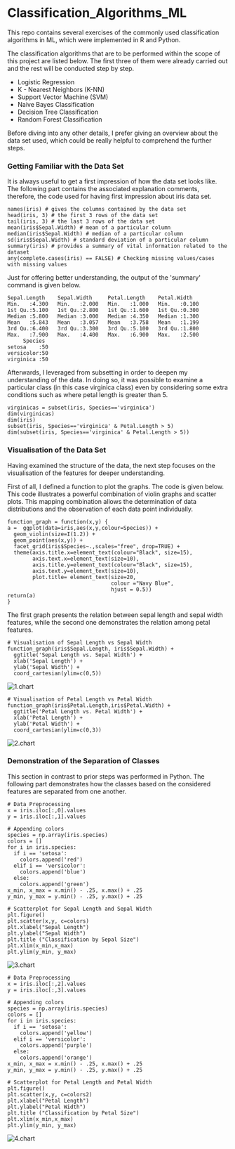 # Classification_Algorithms_ML
This repo contains several exercises of the commonly used classification algorithms in ML, which were implemented in R and Python.

The classification algorithms that are to be performed within the scope of this project are listed below. The first three of them were already carried out and the rest will be conducted step by step.

* Logistic Regression
* K - Nearest Neighbors (K-NN)
* Support Vector Machine (SVM)
* Naive Bayes Classification
* Decision Tree Classification
* Random Forest Classification

Before diving into any other details, I prefer giving an overview about the data set used, which could be really helpful to comprehend the further steps.

### Getting Familiar with the Data Set
It is always useful to get a first impression of how the data set looks like. The following part contains the associated explanation comments, therefore, the code used for having first impression about iris data set.

```
names(iris) # gives the columns contained by the data set
head(iris, 3) # the first 3 rows of the data set
tail(iris, 3) # the last 3 rows of the data set
mean(iris$Sepal.Width) # mean of a particular column
median(iris$Sepal.Width) # median of a particular column
sd(iris$Sepal.Width) # standard deviation of a particular column
summary(iris) # provides a summary of vital information related to the dataset
any(complete.cases(iris) == FALSE) # Checking missing values/cases with missing values
```
Just for offering better understanding, the output of the 'summary' command is given below.
```
Sepal.Length    Sepal.Width     Petal.Length    Petal.Width   
Min.   :4.300   Min.   :2.000   Min.   :1.000   Min.   :0.100  
1st Qu.:5.100   1st Qu.:2.800   1st Qu.:1.600   1st Qu.:0.300  
Median :5.800   Median :3.000   Median :4.350   Median :1.300  
Mean   :5.843   Mean   :3.057   Mean   :3.758   Mean   :1.199  
3rd Qu.:6.400   3rd Qu.:3.300   3rd Qu.:5.100   3rd Qu.:1.800  
Max.   :7.900   Max.   :4.400   Max.   :6.900   Max.   :2.500  
     Species  
setosa    :50  
versicolor:50  
virginica :50
```
Afterwards, I leveraged from subsetting in order to deepen my understanding of the data. In doing so, it was possible to examine a particular class (in this case virginica class) even by considering some extra conditions such as where petal length is greater than 5.

```
virginicas = subset(iris, Species=='virginica')
dim(virginicas)
dim(iris)
subset(iris, Species=='virginica' & Petal.Length > 5)
dim(subset(iris, Species=='virginica' & Petal.Length > 5))
```

### Visualisation of the Data Set

Having examined the structure of the data, the next step focuses on the visualisation of the features for deeper understanding.

First of all, I defined a function to plot the graphs. The code is given below. This code illustrates a powerful combination of violin graphs and scatter plots. This mapping combination allows the determination of data distributions and the observation of each data point individually.

```
function_graph = function(x,y) {
a =  ggplot(data=iris,aes(x,y,colour=Species)) +
  geom_violin(size=I(1.2)) +
  geom_point(aes(x,y)) +
  facet_grid(iris$Species~.,scales="free", drop=TRUE) +
  theme(axis.title.x=element_text(colour="Black", size=15),
        axis.text.x=element_text(size=10),
        axis.title.y=element_text(colour="Black", size=15),
        axis.text.y=element_text(size=10),
        plot.title= element_text(size=20,
                                 colour ="Navy Blue",
                                 hjust = 0.5))
return(a)
}
```
The first graph presents the relation between sepal length and sepal width features, while the second one demonstrates the relation among petal features.

```
# Visualisation of Sepal Length vs Sepal Width
function_graph(iris$Sepal.Length, iris$Sepal.Width) +
  ggtitle('Sepal Length vs. Sepal Width') +
  xlab('Sepal Length') +
  ylab('Sepal Width') +
  coord_cartesian(ylim=c(0,5))
```
![1.chart](https://raw.githubusercontent.com/oesen/Classification_Algorithms_ML/master/Images/Rplot_1.jpeg)

```
# Visualisation of Petal Length vs Petal Width
function_graph(iris$Petal.Length,iris$Petal.Width) +
  ggtitle('Petal Length vs. Petal Width') +
  xlab('Petal Length') +
  ylab('Petal Width') +
  coord_cartesian(ylim=c(0,3))
```
![2.chart](https://raw.githubusercontent.com/oesen/Classification_Algorithms_ML/master/Images/Rplot_2.jpeg)

### Demonstration of the Separation of Classes
This section in contrast to prior steps was performed in Python. The following part demonstrates how the classes based on the considered features are separated from one another.

```
# Data Preprocessing
x = iris.iloc[:,0].values
y = iris.iloc[:,1].values

# Appending colors
species = np.array(iris.species)
colors = []
for i in iris.species:
  if i == 'setosa':
    colors.append('red')
  elif i == 'versicolor':
    colors.append('blue')
  else:
    colors.append('green')
x_min, x_max = x.min() - .25, x.max() + .25
y_min, y_max = y.min() - .25, y.max() + .25

# Scatterplot for Sepal Length and Sepal Width
plt.figure()
plt.scatter(x,y, c=colors)
plt.xlabel("Sepal Length")
plt.ylabel("Sepal Width")
plt.title ("Classification by Sepal Size")
plt.xlim(x_min,x_max)
plt.ylim(y_min, y_max)
```
![3.chart](https://raw.githubusercontent.com/oesen/Classification_Algorithms_ML/master/Images/Plot3_SepalSizeClassification.png)

```
# Data Preprocessing
x = iris.iloc[:,2].values
y = iris.iloc[:,3].values

# Appending colors
species = np.array(iris.species)
colors = []
for i in iris.species:
  if i == 'setosa':
    colors.append('yellow')
  elif i == 'versicolor':
    colors.append('purple')
  else:
    colors.append('orange')
x_min, x_max = x.min() - .25, x.max() + .25
y_min, y_max = y.min() - .25, y.max() + .25

# Scatterplot for Petal Length and Petal Width
plt.figure()
plt.scatter(x,y, c=colors2)
plt.xlabel("Petal Length")
plt.ylabel("Petal Width")
plt.title ("Classification by Petal Size")
plt.xlim(x_min,x_max)
plt.ylim(y_min, y_max)
```
![4.chart](https://raw.githubusercontent.com/oesen/Classification_Algorithms_ML/master/Images/Plot4_PetalSizeClassification.png)
